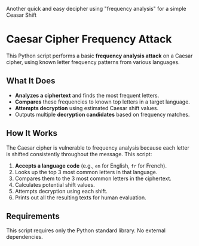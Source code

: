 Another quick and easy decipher using "frequency analysis" for a simple Ceasar Shift 


# Caesar Cipher Frequency Attack

This Python script performs a basic **frequency analysis attack** on a Caesar cipher, using known letter frequency patterns from various languages.

##  What It Does

- **Analyzes a ciphertext** and finds the most frequent letters.
- **Compares** these frequencies to known top letters in a target language.
- **Attempts decryption** using estimated Caesar shift values.
- Outputs multiple **decryption candidates** based on frequency matches.

##  How It Works

The Caesar cipher is vulnerable to frequency analysis because each letter is shifted consistently throughout the message. This script:

1. **Accepts a language code** (e.g., `en` for English, `fr` for French).
2. Looks up the top 3 most common letters in that language.
3. Compares them to the 3 most common letters in the ciphertext.
4. Calculates potential shift values.
5. Attempts decryption using each shift.
6. Prints out all the resulting texts for human evaluation.

##  Requirements

This script requires only the Python standard library. No external dependencies.


